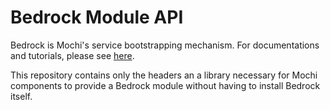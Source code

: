 # Bedrock Module API

Bedrock is Mochi's service bootstrapping mechanism.
For documentations and tutorials, please see
[here](https://mochi.readthedocs.io/en/latest/bedrock.html).

This repository contains only the headers an a library necessary
for Mochi components to provide a Bedrock module without having
to install Bedrock itself.
